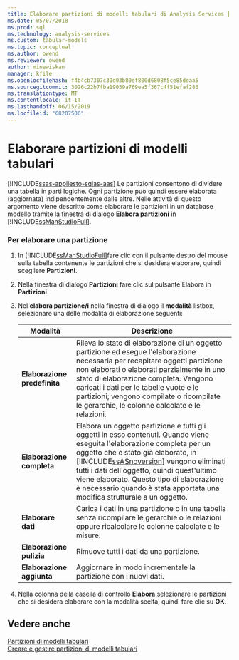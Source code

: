 ```yaml
---
title: Elaborare partizioni di modelli tabulari di Analysis Services | Microsoft Docs
ms.date: 05/07/2018
ms.prod: sql
ms.technology: analysis-services
ms.custom: tabular-models
ms.topic: conceptual
ms.author: owend
ms.reviewer: owend
author: minewiskan
manager: kfile
ms.openlocfilehash: f4b4cb7307c30d03b80ef800d6808f5ce85deaa5
ms.sourcegitcommit: 3026c22b7fba19059a769ea5f367c4f51efaf286
ms.translationtype: MT
ms.contentlocale: it-IT
ms.lasthandoff: 06/15/2019
ms.locfileid: "68207506"
---
```

# <a name="process-tabular-model-partitions"></a>Elaborare partizioni di modelli tabulari 
[!INCLUDE[ssas-appliesto-sqlas-aas](../../includes/ssas-appliesto-sqlas-aas.md)]
  Le partizioni consentono di dividere una tabella in parti logiche. Ogni partizione può quindi essere elaborata (aggiornata) indipendentemente dalle altre. Nelle attività di questo argomento viene descritto come elaborare le partizioni in un database modello tramite la finestra di dialogo **Elabora partizioni** in [!INCLUDE[ssManStudioFull](../../includes/ssmanstudiofull-md.md)].  
  
###  <a name="bkmk_create_new"></a> Per elaborare una partizione  
  
1.  In [!INCLUDE[ssManStudioFull](../../includes/ssmanstudiofull-md.md)]fare clic con il pulsante destro del mouse sulla tabella contenente le partizioni che si desidera elaborare, quindi scegliere **Partizioni**.  
  
2.  Nella finestra di dialogo **Partizioni** fare clic sul pulsante Elabora in **Partizioni**.  
  
3.  Nel **elabora partizione/i** nella finestra di dialogo il **modalità** listbox, selezionare una delle modalità di elaborazione seguenti:  
  
    |Modalità|Descrizione|  
    |----------|-----------------|  
    |**Elaborazione predefinita**|Rileva lo stato di elaborazione di un oggetto partizione ed esegue l'elaborazione necessaria per recapitare oggetti partizione non elaborati o elaborati parzialmente in uno stato di elaborazione completa. Vengono caricati i dati per le tabelle vuote e le partizioni; vengono compilate o ricompilate le gerarchie, le colonne calcolate e le relazioni.|  
    |**Elaborazione completa**|Elabora un oggetto partizione e tutti gli oggetti in esso contenuti. Quando viene eseguita l'elaborazione completa per un oggetto che è stato già elaborato, in [!INCLUDE[ssASnoversion](../../includes/ssasnoversion-md.md)] vengono eliminati tutti i dati dell'oggetto, quindi quest'ultimo viene elaborato. Questo tipo di elaborazione è necessario quando è stata apportata una modifica strutturale a un oggetto.|  
    |**Elaborare dati**|Carica i dati in una partizione o in una tabella senza ricompilare le gerarchie o le relazioni oppure ricalcolare le colonne calcolate e le misure.|  
    |**Elaborazione pulizia**|Rimuove tutti i dati da una partizione.|  
    |**Elaborazione aggiunta**|Aggiornare in modo incrementale la partizione con i nuovi dati.|  
  
4.  Nella colonna della casella di controllo **Elabora** selezionare le partizioni che si desidera elaborare con la modalità scelta, quindi fare clic su **OK**.  
  
## <a name="see-also"></a>Vedere anche  
 [Partizioni di modelli tabulari](../../analysis-services/tabular-models/tabular-model-partitions-ssas-tabular.md)   
 [Creare e gestire partizioni di modelli tabulari](../../analysis-services/tabular-models/create-and-manage-tabular-model-partitions-ssas-tabular.md)  
  
  
